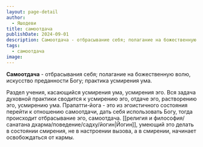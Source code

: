 ```yaml
---
layout: page-detail
author:
  - Яшодеви
title: самоотдача
publishDate: 2024-09-01
description: Самоотдача - отбрасывание себя; полагание на божественную волю, искусство преданности Богу; практика усмирения ума.
tags:
  - самоотдача
image:
---
```

**Самоотдача** - отбрасывания себя; полагание на божественную волю, искусство преданности Богу; практика усмирения ума.

Раздел учения, касающийся усмирения ума, усмирения эго. Вся задача духовной практики сводится к усмирению эго, отдаче эго, растворению эго, усмирению ума. Прапатти-йога - это из эгоистичного состояния перейти к отношению самоотдачи, дать себя использовать Богу, тогда происходит отбрасывание эго, самоотдача. [[религия и философия/санатана дхарма/поведение/садху/йогин|Йогин]], умеющий это делать в состоянии смирения, не в настроении вызова, а в смирении, начинает освобождаться от кармы.


